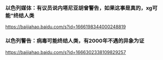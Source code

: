 ### 以色列媒体：有议员说内塔尼亚胡曾警告，如果这事是真的，xg可能“终结人类
https://baijiahao.baidu.com/s?id=1666198344000248819

### 以色列警告：病毒可能终结人类，有2000年不遇的异象为证
https://baijiahao.baidu.com/s?id=1666302338109829257
